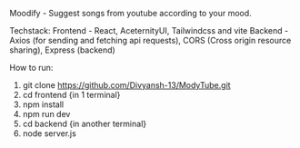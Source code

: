 Moodify - Suggest songs from youtube according to your mood.

Techstack:
        Frontend - React, AceternityUI, Tailwindcss and vite
        Backend - Axios (for sending and fetching api requests), CORS (Cross origin resource sharing), Express (backend) 

How to run:
1. git clone https://github.com/Divyansh-13/ModyTube.git
2. cd frontend          {in 1 terminal}      
3. npm install
4. npm run dev
5. cd backend           {in another terminal}
6. node server.js
